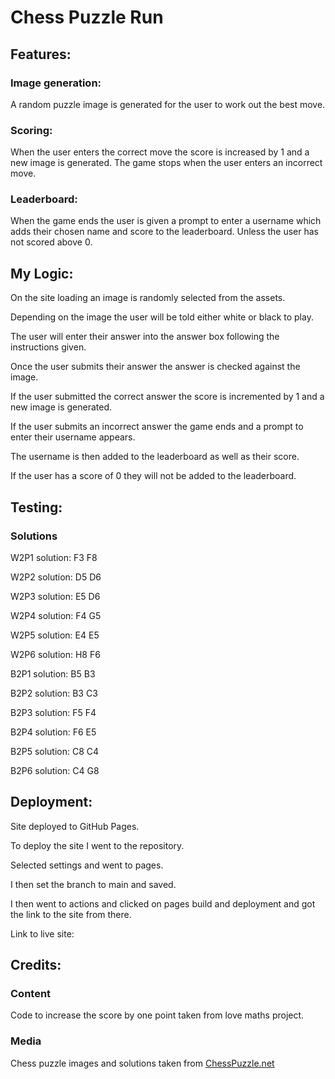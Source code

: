 # Chess Puzzle Run

## Features:

### Image generation:
A random puzzle image is generated for the user to work out the best move. 

### Scoring:
When the user enters the correct move the score is increased by 1 and a new image is generated. The game stops when the user enters an incorrect move.  

### Leaderboard:
When the game ends the user is given a prompt to enter a username which adds their chosen name and score to the leaderboard. Unless the user has not scored above 0.

## My Logic: 
On the site loading an image is randomly selected from the assets.

Depending on the image the user will be told either white or black to play. 

The user will enter their answer into the answer box following the instructions given. 

Once the user submits their answer the answer is checked against the image. 

If the user submitted the correct answer the score is incremented by 1 and a new image is generated. 

If the user submits an incorrect answer the game ends and a prompt to enter their username appears. 

The username is then added to the leaderboard as well as their score. 

If the user has a score of 0 they will not be added to the leaderboard. 

## Testing:

### Solutions 
W2P1 solution: F3 F8

W2P2 solution: D5 D6

W2P3 solution: E5 D6

W2P4 solution: F4 G5

W2P5 solution: E4 E5

W2P6 solution: H8 F6

B2P1 solution: B5 B3

B2P2 solution: B3 C3

B2P3 solution: F5 F4

B2P4 solution: F6 E5

B2P5 solution: C8 C4

B2P6 solution: C4 G8


## Deployment:
Site deployed to GitHub Pages. 

To deploy the site I went to the repository. 

Selected settings and went to pages. 

I then set the branch to main and saved. 

I then went to actions and clicked on pages build and deployment and got the link to the site from there.

Link to live site:

## Credits:

### Content 
Code to increase the score by one point taken from love maths project. 


### Media
Chess puzzle images and solutions taken from [ChessPuzzle.net](https://chesspuzzle.net/) 